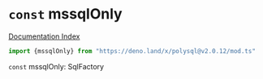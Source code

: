 # `const` mssqlOnly

[Documentation Index](../README.md)

```ts
import {mssqlOnly} from "https://deno.land/x/polysql@v2.0.12/mod.ts"
```

`const` mssqlOnly: SqlFactory

